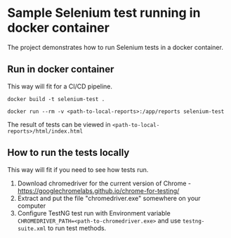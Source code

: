 # Sample Selenium test running in docker container 

The project demonstrates how to run Selenium tests in a docker container.

## Run in docker container

This way will fit for a CI/CD pipeline.

```
docker build -t selenium-test .

docker run --rm -v <path-to-local-reports>:/app/reports selenium-test
```

The result of tests can be viewed in `<path-to-local-reports>/html/index.html`

## How to run the tests locally

This way will fit if you need to see how tests run.

1. Download chromedriver for the current version of Chrome - https://googlechromelabs.github.io/chrome-for-testing/
2. Extract and put the file "chromedriver.exe" somewhere on your computer
3. Configure TestNG test run with Environment variable `CHROMEDRIVER_PATH=<path-to-chromedriver.exe>` and use `testng-suite.xml` to run test methods.